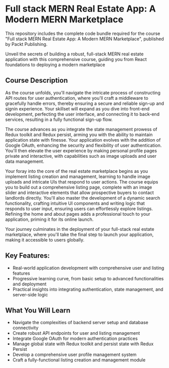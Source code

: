 # Full stack MERN Real Estate App: A Modern MERN Marketplace

This repository includes the complete code bundle required for the course "Full stack MERN Real Estate App: A Modern MERN Marketplace", published by Packt Publishing.

Unveil the secrets of building a robust, full-stack MERN real estate application with this comprehensive course, guiding you from React foundations to deploying a modern marketplace

## Course Description 


As the course unfolds, you'll navigate the intricate process of constructing API routes for user authentication, where you'll craft a middleware to gracefully handle errors, thereby ensuring a secure and reliable sign-up and signin experience. Your skillset will expand as you dive into front-end development, perfecting the user interface, and connecting it to back-end services, resulting in a fully functional sign-up flow.  
  
The course advances as you integrate the state management prowess of Redux toolkit and Redux persist, arming you with the ability to maintain application state with finesse. Your application evolves with the addition of Google OAuth, enhancing the security and flexibility of user authentication. You'll then elevate the user experience by making personal profile pages private and interactive, with capabilities such as image uploads and user data management.  
  
Your foray into the core of the real estate marketplace begins as you implement listing creation and management, learning to handle image uploads and intricate UIs that respond to user actions. The course equips you to build out a comprehensive listing page, complete with an image slider and interactive elements that allow prospective buyers to contact landlords directly. You'll also master the development of a dynamic search functionality, crafting intuitive UI components and writing logic that responds to user input, ensuring users can effortlessly explore listings. Refining the home and about pages adds a professional touch to your application, priming it for its online launch.  
  
Your journey culminates in the deployment of your full-stack real estate marketplace, where you'll take the final step to launch your application, making it accessible to users globally.

## Key Features:

- Real-world application development with comprehensive user and listing features  
- Progressive learning curve, from basic setup to advanced functionalities and deployment  
- Practical insights into integrating authentication, state management, and server-side logic

## What You Will Learn

- Navigate the complexities of backend server setup and database connectivity  
- Create robust API endpoints for user and listing management  
- Integrate Google OAuth for modern authentication practices  
- Manage global state with Redux toolkit and persist state with Redux Persist  
- Develop a comprehensive user profile management system  
- Craft a fully-functional listing creation and management module